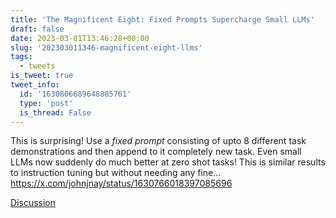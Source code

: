 ```yaml
---
title: 'The Magnificent Eight: Fixed Prompts Supercharge Small LLMs'
draft: false
date: 2023-03-01T13:46:28+00:00
slug: '202303011346-magnificent-eight-llms'
tags:
  - tweets
is_tweet: true
tweet_info:
  id: '1630806689648885761'
  type: 'post'
  is_thread: False
---
```




This is surprising! Use a *fixed prompt* consisting of upto 8 different task demonstrations and then append to it completely new task. Even small LLMs now suddenly do much better at zero shot tasks! This is similar results to instruction tuning but without needing any fine… <https://x.com/johnjnay/status/1630766018397085696>

[Discussion](https://x.com/sytelus/status/1630806689648885761)

